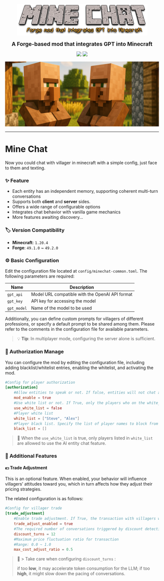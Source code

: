<div align="center"><img src="asset/minechat-logo.png"/></div>
<p align="center"><strong><span style="font-size: 1.25em;">A Forge-based mod that integrates GPT into Minecraft</span></strong></p>
<p align="center">
  <a href="README.md"><img src="https://img.shields.io/badge/Language-English-blue.svg"></a>
  <a href="README_CN.md"><img src="https://img.shields.io/badge/Language-简体中文-red.svg"></a>
</p>
<div align="center"><img src="asset/minechat-cover-comp.png"/></div>

------------------------------
# Mine Chat

Now you could chat with villager in minecraft with a simple config, just face to them and texting.

### ✨ Feature

- Each entity has an independent memory, supporting coherent multi-turn conversations
- Supports both **client** and **server** sides.
- Offers a wide range of configurable options
- Integrates chat behavior with vanilla game mechanics
- More features awaiting discovery…

### 🏷️ Version Compatibility

- **Minecraft**: `1.20.4`
- **Forge**: `49.1.0` ~ `49.2.0`

### ⚙️ Basic Configuration

Edit the configuration file located at `config/minechat-common.toml`. The following parameters are required:

| Name        | Description                                     |
|-------------|-------------------------------------------------|
| `gpt_api`   | Model URL compatible with the OpenAI API format |
| `gpt_key`   | API key for accessing the model                 |
| `gpt_model` | Name of the model to be used                    |

Additionally, you can define custom prompts for villagers of different professions, or specify a default prompt to be shared among them. Please refer to the comments in the configuration file for available parameters.

> 💡 **Tip**: In multiplayer mode, configuring the server alone is sufficient.

### 🔐 Authorization Manage

You can configure the mod by editing the configuration file, including adding blacklist/whitelist entries, enabling the whitelist, and activating the mod.

```toml
#Config for player authorization 
[authorization]
    #Allow entities to speak or not. If false, entities will not chat anymore.
    mod_enable = true
    #Use white list or not. If True, only the players who on the white_list can chat with entities (villager).
    use_white_list = false
    #Player white list
    white_list = ["Steve", "Alex"]
    #Player black list. Specify the list of player names to block from interacting with entities (villagers).
    black_list = []
```

> 📝 When the `use_white_list` is true, only players listed in `white_list` are allowed to use the AI entity chat feature.

###  🧰 Additional Features

#### 💵 Trade Adjustment

This is an optional feature. When enabled, your behavior will influence villagers’ attitudes toward you, which in turn affects how they adjust their pricing strategies.

The related configuration is as follows:

```toml
#Config for villager trade
[trade_adjustment]
    #Enable trade adjustment. If True, the transaction with villagers will be influenced by your actions.
    trade_adjust_enabled = true
    #The required number of conversations triggered by discount detection
    discount_turns = 12
    #Maximum price fluctuation ratio for transaction
    #Range: 0.0 ~ 1.0
    max_cost_adjust_ratio = 0.5
```

> 📝 > Take care when configuring `discount_turns` :
> 
> if too **low**, it may accelerate token consumption for the LLM; if too **high**, it might slow down the pacing of conversations.